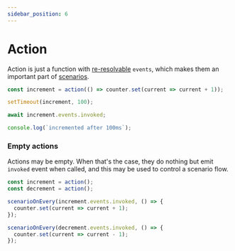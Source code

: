 ```yaml
---
sidebar_position: 6
---
```


# Action

Action is just a function with [re-resolvable](/re-resolvable) `events`, which makes them an important part of [scenarios](/scenario).

```ts title="Example action"
const increment = action(() => counter.set(current => current + 1));

setTimeout(increment, 100);

await increment.events.invoked;

console.log(`incremented after 100ms`);
```

### Empty actions

Actions may be empty. When that's the case, they do nothing but emit `invoked` event when called, and this may be used to control a scenario flow.

```ts title="Using empty actions to control scenarios"
const increment = action();
const decrement = action();

scenarioOnEvery(increment.events.invoked, () => {
  counter.set(current => current + 1);
});

scenarioOnEvery(decrement.events.invoked, () => {
  counter.set(current => current - 1);
});
```
